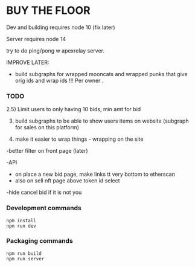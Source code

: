 # BUY THE FLOOR 
 


Dev and building requires node 10 (fix later) 

Server requires node 14 


try to do ping/pong w apexrelay server. 
 


IMPROVE LATER: 
- build subgraphs for wrapped mooncats and wrapped punks that give orig ids and wrap ids  !!! Per owner .


### TODO
 

2.5)   Limit users to only having 10 bids,  min amt for bid 



3) build subgraphs to be able to show users items on website (subgraph for sales on this platform)

4) make it easier to wrap things - wrapping on the site 


 -better filter on front page (later)

 -API 

- on place a new bid page, make links tt very bottom to etherscan 
- also on sell nft page above token id select 
 
 -hide cancel bid if it is not you 

### Development commands
```
npm install
npm run dev
```

### Packaging commands
```
npm run build
npm run server
```
